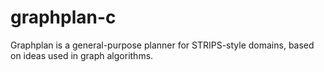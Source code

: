 # graphplan-c
Graphplan is a general-purpose planner for STRIPS-style domains, based on ideas used in graph algorithms.
